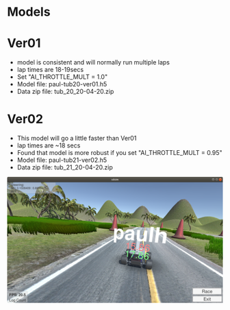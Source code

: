 # Models


# Ver01
- model is consistent and will normally run multiple laps
- lap times are 18-19secs
- Set "AI_THROTTLE_MULT = 1.0"
- Model file: paul-tub20-ver01.h5
- Data zip file: tub_20_20-04-20.zip

# Ver02

- This model will go a little faster than Ver01
- lap times are ~18 secs
- Found that model is more robust if you set "AI_THROTTLE_MULT = 0.95"
- Model file: paul-tub21-ver02.h5
- Data zip file: tub_21_20-04-20.zip


![Model sim screenshot](https://github.com/Ottawa-Autonomous-Vehicle-Group/Simulator_racer/blob/master/models/paul/ver02/Screenshot%20from%202020-04-21%2000-49-10.png)
